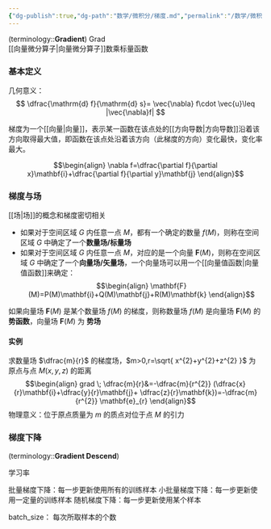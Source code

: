 ```yaml
---
{"dg-publish":true,"dg-path":"数学/微积分/梯度.md","permalink":"/数学/微积分/梯度/","dgPassFrontmatter":true,"noteIcon":"","created":"2024-05-21T15:20:28.405+08:00","updated":"2024-11-11T16:08:11.625+08:00"}
---
```


(terminology::**Gradient**) Grad  
[[向量微分算子\|向量微分算子]]数乘标量函数

### 基本定义
几何意义：
$$
\dfrac{\mathrm{d} f}{\mathrm{d} s}=  \vec{\nabla} f\cdot \vec{u}\leq |\vec{\nabla}f|
$$


梯度为一个[[向量\|向量]]，表示某一函数在该点处的[[方向导数\|方向导数]]沿着该方向取得最大值，即函数在该点处沿着该方向（此梯度的方向）变化最快，变化率最大。

$$\begin{align}
\nabla f=\dfrac{\partial f}{\partial x}\mathbf{i}+\dfrac{\partial f}{\partial y}\mathbf{j}
\end{align}$$


### 梯度与场
[[场\|场]]的概念和梯度密切相关
- 如果对于空间区域 $G$ 内任意一点 $M$，都有一个确定的数量 $f(M)$，则称在空间区域 $G$ 中确定了一个**数量场/标量场**
- 如果对于空间区域 $G$ 内任意一点 $M$，对应的是一个向量 $\mathbf{F}(M)$，则称在空间区域 $G$ 中确定了一个**向量场/矢量场**，一个向量场可以用一个[[向量值函数\|向量值函数]]来确定：
$$\begin{align}
\mathbf{F}(M)=P(M)\mathbf{i}+Q(M)\mathbf{j}+R(M)\mathbf{k}
\end{align}$$

如果向量场 $\mathbf{F}(M)$ 是某个数量场 $f(M)$ 的梯度，则称数量场 $f(M)$ 是向量场 $\mathbf{F}(M)$ 的**势函数**，向量场 $\mathbf{F}(M)$ 为 **势场**

#### 实例
求数量场 $\dfrac{m}{r}$ 的梯度场，$m>0,r=\sqrt{ x^{2}+y^{2}+z^{2} }$ 为原点与点 $M(x,y,z)$ 的距离
$$\begin{align}
grad \; \dfrac{m}{r}&=-\dfrac{m}{r^{2}} (\dfrac{x}{r}\mathbf{i}+\dfrac{y}{r}\mathbf{j}+ \dfrac{z}{r}\mathbf{k})=-\dfrac{m}{r^{2}} \mathbf{e}_{r}
\end{align}$$
物理意义：位于原点质量为 $m$ 的质点对位于点 $M$ 的引力



### 梯度下降
(terminology::**Gradient Descend**)

学习率

批量梯度下降：每一步更新使用所有的训练样本
小批量梯度下降：每一步更新使用一定量的训练样本
随机梯度下降：每一步更新使用某个样本

batch_size： 每次所取样本的个数 










